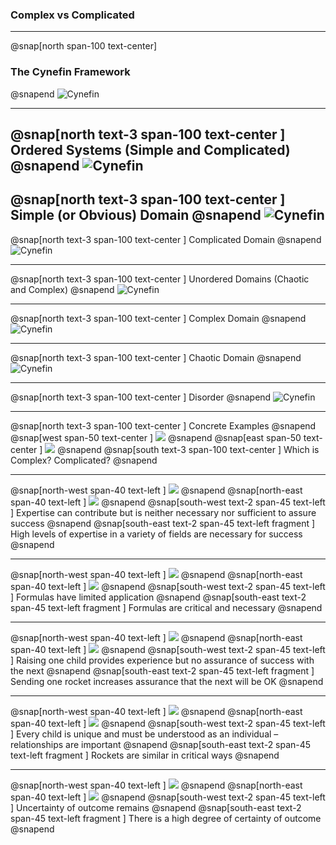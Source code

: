 
### Complex vs Complicated
---
@snap[north span-100 text-center]
### The Cynefin Framework
@snapend
![Cynefin](assets/img/cynefin.png)

---
@snap[north text-3 span-100 text-center ]
Ordered Systems (Simple and Complicated)
@snapend
![Cynefin](assets/img/cynefin.png)
---
@snap[north text-3 span-100 text-center ]
Simple (or Obvious) Domain
@snapend
![Cynefin](assets/img/cynefin.png)
---
@snap[north text-3 span-100 text-center ]
Complicated Domain
@snapend
![Cynefin](assets/img/cynefin.png)

---
@snap[north text-3 span-100 text-center ]
Unordered Domains (Chaotic and Complex)
@snapend
![Cynefin](assets/img/cynefin.png)

---
@snap[north text-3 span-100 text-center ]
Complex Domain
@snapend
![Cynefin](assets/img/cynefin.png)

---
@snap[north text-3 span-100 text-center ]
Chaotic Domain
@snapend
![Cynefin](assets/img/cynefin.png)

---
@snap[north text-3 span-100 text-center ]
Disorder
@snapend
![Cynefin](assets/img/cynefin.png)

---
@snap[north text-3 span-100 text-center ]
Concrete Examples
@snapend
@snap[west span-50 text-center ]
![](assets/img/child.png)
@snapend
@snap[east span-50 text-center ]
![](assets/img/rocket.png)
@snapend
@snap[south text-3 span-100 text-center ]
Which is Complex? Complicated?
@snapend

---
@snap[north-west span-40 text-left ]
![](assets/img/child.png)
@snapend
@snap[north-east span-40 text-left ]
![](assets/img/rocket.png)
@snapend
@snap[south-west text-2 span-45 text-left ]
Expertise can contribute but is neither necessary nor sufficient to assure success
@snapend
@snap[south-east text-2 span-45 text-left fragment ]
High levels of expertise in a variety of fields are necessary for success
@snapend

---
@snap[north-west span-40 text-left ]
![](assets/img/child.png)
@snapend
@snap[north-east span-40 text-left ]
![](assets/img/rocket.png)
@snapend
@snap[south-west text-2 span-45 text-left ]
Formulas have limited application
@snapend
@snap[south-east text-2 span-45 text-left fragment ]
Formulas are critical and necessary
@snapend

---
@snap[north-west span-40 text-left ]
![](assets/img/child.png)
@snapend
@snap[north-east span-40 text-left ]
![](assets/img/rocket.png)
@snapend
@snap[south-west text-2 span-45 text-left ]
Raising one child provides experience but no assurance of success with the next
@snapend
@snap[south-east text-2 span-45 text-left fragment ]
Sending one rocket increases assurance that the next will be OK
@snapend

---
@snap[north-west span-40 text-left ]
![](assets/img/child.png)
@snapend
@snap[north-east span-40 text-left ]
![](assets/img/rocket.png)
@snapend
@snap[south-west text-2 span-45 text-left ]
Every child is unique and must be understood as an individual – relationships are important
@snapend
@snap[south-east text-2 span-45 text-left fragment ]
Rockets are similar in critical ways
@snapend

---
@snap[north-west span-40 text-left ]
![](assets/img/child.png)
@snapend
@snap[north-east span-40 text-left ]
![](assets/img/rocket.png)
@snapend
@snap[south-west text-2 span-45 text-left ]
Uncertainty of outcome remains
@snapend
@snap[south-east text-2 span-45 text-left fragment ]
There is a high degree of certainty of outcome
@snapend
